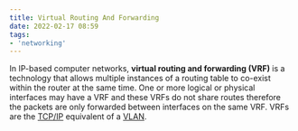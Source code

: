 ```yaml
---
title: Virtual Routing And Forwarding
date: 2022-02-17 08:59
tags:
- 'networking'
---
```


In IP-based computer networks, **virtual routing and forwarding (VRF)** is a
technology that allows multiple instances of a routing table to co-exist within
the router at the same time. One or more logical or physical interfaces may have
a VRF and these VRFs do not share routes therefore the packets are only
forwarded between interfaces on the same VRF. VRFs are the [TCP/IP](20201006074410-tcp_ip_model.md)
equivalent of a [VLAN](2021-02-06--11-07-41Z--vlan.md).
